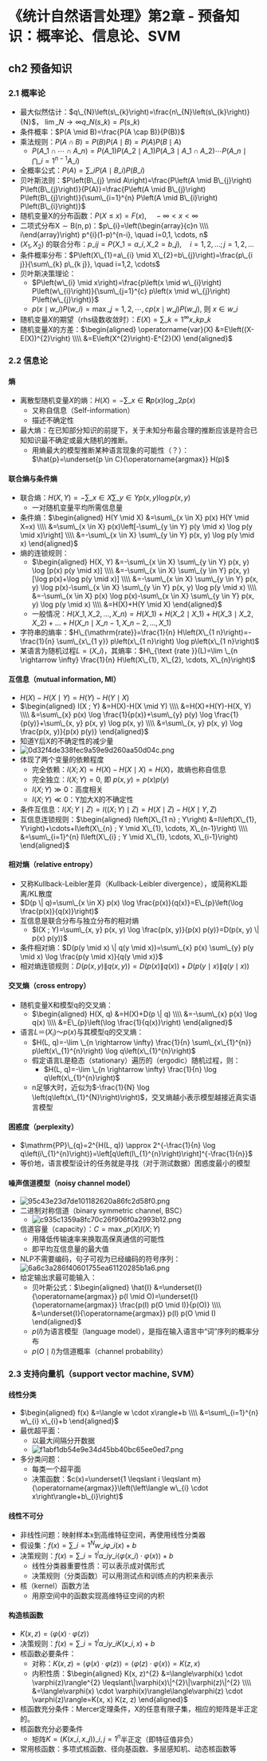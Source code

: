 # 《统计自然语言处理》第2章 - 预备知识：概率论、信息论、SVM


## ch2 预备知识
### 2.1 概率论
- 最大似然估计：$q\_{N}\left(s\_{k}\right)=\frac{n\_{N}\left(s\_{k}\right)}{N}$， $\lim \_{N \rightarrow \infty} q\_{N}\left(s\_{k}\right)=P\left(s\_{k}\right)$
- 条件概率：$P(A \mid B)=\frac{P(A \cap B)}{P(B)}$
- 乘法规则：$P(A \cap B)=P(B) P(A \mid B)=P(A) P(B \mid A)$
	- $P\left(A\_{1} \cap \cdots \cap A\_{n}\right)=P\left(A\_{1}\right) P\left(A\_{2} \mid A\_{1}\right) P\left(A\_{3} \mid A\_{1} \cap A\_{2}\right) \cdots P\left(A\_{n} \mid \bigcap\_{i=1}^{n-1} A\_{i}\right)$
- 全概率公式：$P(A)=\sum\_{i} P\left(A \mid B\_{i}\right) P\left(B\_{i}\right)$
- 贝叶斯法则：$P\left(B\_{j} \mid A\right)=\frac{P\left(A \mid B\_{j}\right) P\left(B\_{j}\right)}{P(A)}=\frac{P\left(A \mid B\_{j}\right) P\left(B\_{j}\right)}{\sum\_{i=1}^{n} P\left(A \mid B\_{i}\right) P\left(B\_{i}\right)}$
- 随机变量X的分布函数：$P(X \leqslant x)=F(x), \quad-\infty<x<\infty$
- 二项式分布$\mathrm{X} \sim \mathrm{B}(\mathrm{n}, \mathrm{p})$：$p\_{i}=\left(\begin{array}{c}n \\\\ i\end{array}\right) p^{i}(1-p)^{n-i}, \quad i=0,1, \cdots, n$
- $(X_1, X_2)$ 的联合分布：$p\_{ij}=P\left(X\_{1}=a\_{i}, X\_{2}=b\_{j}\right), \quad i=1,2, \ldots ; j=1,2, \ldots$
- 条件概率分布：$P\left(X\_{1}=a\_{i} \mid X\_{2}=b\_{j}\right)=\frac{p\_{i j}}{\sum\_{k} p\_{k j}}, \quad i=1,2, \cdots$
- 贝叶斯决策理论：
	- $P\left(w\_{i} \mid x\right)=\frac{p\left(x \mid w\_{i}\right) P\left(w\_{i}\right)}{\sum\_{j=1}^{c} p\left(x \mid w\_{j}\right) P\left(w\_{j}\right)}$
	- $p\left(x \mid w\_{i}\right) P\left(w\_{i}\right)=\max \_{j=1,2, \cdots, c} p\left(x \mid w\_{j}\right) P\left(w\_{j}\right),$ 则 $x \in w\_{i}$
- 随机变量$X$的期望（rhs级数收敛时）：$E(X)=\sum\_{k=1}^{\infty} x\_{k} p\_{k}$
- 随机变量$X$的方差：$\begin{aligned} \operatorname{var}(X) &=E\left((X-E(X))^{2}\right) \\\\ &=E\left(X^{2}\right)-E^{2}(X) \end{aligned}$

### 2.2 信息论
#### 熵
- 离散型随机变量$X$的熵：$H(X)=-\sum\_{x \in \mathbf{R}} p(x) \log \_{2} p(x)$
	- 又称自信息（Self-information）
	- 描述不确定性
- 最大熵：在已知部分知识的前提下，关于未知分布最合理的推断应该是符合已知知识最不确定或最大随机的推断。
	- 用熵最大的模型推断某种语言现象的可能性（？）：$\hat{p}=\underset{p \in C}{\operatorname{argmax}} H(p)$

#### 联合熵与条件熵
- 联合熵：$H(X, Y)=-\sum\_{x \in X} \sum\_{y \in Y} p(x, y) \log p(x, y)$
	- 一对随机变量平均所需信息量
- 条件熵：$\begin{aligned} H(Y \mid X) &=\sum\_{x \in X} p(x) H(Y \mid X=x) \\\\ &=\sum\_{x \in X} p(x)\left[-\sum\_{y \in Y} p(y \mid x) \log p(y \mid x)\right] \\\\ &=-\sum\_{x \in X} \sum\_{y \in Y} p(x, y) \log p(y \mid x) \end{aligned}$
- 熵的连锁规则：
	- $\begin{aligned} H(X, Y) &=-\sum\_{x \in X} \sum\_{y \in Y} p(x, y) \log [p(x) p(y \mid x)] \\\\ &=-\sum\_{x \in X} \sum\_{y \in Y} p(x, y)[\log p(x)+\log p(y \mid x)] \\\\ &=-\sum\_{x \in X} \sum\_{y \in Y} p(x, y) \log p(x)-\sum\_{x \in X} \sum\_{y \in Y} p(x, y) \log p(y \mid x) \\\\ &=-\sum\_{x \in X} p(x) \log p(x)-\sum\_{x \in X} \sum\_{y \in Y} p(x, y) \log p(y \mid x) \\\\ &=H(X)+H(Y \mid X) \end{aligned}$
	- 一般情况：$H\left(X\_{1}, X\_{2}, \ldots, X\_{n}\right)=H\left(X\_{1}\right)+H\left(X\_{2} \mid X\_{1}\right)+H\left(X\_{3} \mid X\_{2}, X\_{2}\right)+\ldots+H\left(X\_{n} \mid X\_{n-1}, X\_{n-2}, \ldots, X\_{1}\right)$
- 字符串的熵率：$H\_{\mathrm{rate}}=\frac{1}{n} H\left(X\_{1 n}\right)=-\frac{1}{n} \sum\_{x\_{1 y}} p\left(x\_{1 n}\right) \log p\left(x\_{1 n}\right)$
- 某语言为随机过程$L=\left(X\_{i}\right)$，其熵率：$H\_{\text {rate }}(L)=\lim \_{n \rightarrow \infty} \frac{1}{n} H\left(X\_{1}, X\_{2}, \cdots, X\_{n}\right)$

#### 互信息（mutual information, MI）
- $H(X)-H(X \mid Y)=H(Y)-H(Y \mid X)$
- $\begin{aligned} I(X ; Y) &=H(X)-H(X \mid Y) \\\\ &=H(X)+H(Y)-H(X, Y) \\\\ &=\sum\_{x} p(x) \log \frac{1}{p(x)}+\sum\_{y} p(y) \log \frac{1}{p(y)}+\sum\_{x, y} p(x, y) \log p(x, y) \\\\ &=\sum\_{x, y} p(x, y) \log \frac{p(x, y)}{p(x) p(y)} \end{aligned}$
- 知道Y后X的不确定性的减少量
- ![0d32f4de338fec9a59e9d260aa50d04c.png](../resources/b23d39e5236741c4b8e42713a392c495.png)
- 体现了两个变量的依赖程度
	- 完全依赖：$I(X ; X)=H(X)-H(X \mid X)=H(X)$，故熵也称自信息
	- 完全独立：$I(X ; Y)=0,$ 即 $p(x, y)=p(x) p(y)$ 
	- $I(X ; Y)\gg 0$：高度相关
	- $I(X ; Y)\ll 0$：Y加大X的不确定性
- 条件互信息：$I(X ; Y \mid Z)=I((X ; Y) \mid Z)=H(X \mid Z)-H(X \mid Y, Z)$
- 互信息连锁规则：$\begin{aligned} I\left(X\_{1 n} ; Y\right) &=I\left(X\_{1}, Y\right)+\cdots+I\left(X\_{n} ; Y \mid X\_{1}, \cdots, X\_{n-1}\right) \\\\ &=\sum\_{i=1}^{n} I\left(X\_{i} ; Y \mid X\_{1}, \cdots, X\_{i-1}\right) \end{aligned}$

#### 相对熵（relative entropy）
- 又称Kullback-Leibler差异（Kullback-Leibler divergence），或简称KL距离/KL散度
- $D(p \| q)=\sum\_{x \in X} p(x) \log \frac{p(x)}{q(x)}=E\_{p}\left(\log \frac{p(x)}{q(x)}\right)$
- 互信息是联合分布与独立分布的相对熵
	- $I(X ; Y)=\sum\_{x, y} p(x, y) \log \frac{p(x, y)}{p(x) p(y)}=D(p(x, y) \| p(x) p(y))$
- 条件相对熵：$D(p(y \mid x) \| q(y \mid x))=\sum\_{x} p(x) \sum\_{y} p(y \mid x) \log \frac{p(y \mid x)}{q(y \mid x)}$
- 相对熵连锁规则：$D(p(x, y) \| q(x, y))=D(p(x) \| q(x))+D(p(y \mid x) \| q(y \mid x))$
 
#### 交叉熵（cross entropy）
- 随机变量X和模型q的交叉熵：
	- $\begin{aligned} H(X, q) &=H(X)+D(p \| q) \\\\ &=-\sum\_{x} p(x) \log q(x) \\\\ &=E\_{p}\left(\log \frac{1}{q(x)}\right) \end{aligned}$
- 语言$L＝(X_i)～p(x)$与其模型q的交叉熵：
	- $H(L, q)=-\lim \_{n \rightarrow \infty} \frac{1}{n} \sum\_{x\_{1}^{n}} p\left(x\_{1}^{n}\right) \log q\left(x\_{1}^{n}\right)$
	- 假定语言L是稳态（stationary）遍历的（ergodic）随机过程，则：
		- $H(L, q)=-\lim \_{n \rightarrow \infty} \frac{1}{n} \log q\left(x\_{1}^{n}\right)$
	- n足够大时，近似为$-\frac{1}{N} \log \left(q\left(x\_{1}^{N}\right)\right)$，交叉熵越小表示模型越接近真实语言模型

#### 困惑度（perplexity）
- $\mathrm{PP}\_{q}=2^{H(L, q)} \approx 2^{-\frac{1}{n} \log q\left(i\_{1}^{n}\right)}=\left[q\left(l\_{1}^{n}\right)\right]^{-\frac{1}{n}}$
- 等价地，语言模型设计的任务就是寻找（对于测试数据）困惑度最小的模型

#### 噪声信道模型（noisy channel model）
- ![95c43e23d7de101182620a86fc2d58f0.png](../resources/539c0fc798e94c4eab8da80dab7aec84.png)
- 二进制对称信道（binary symmetric channel, BSC）
	- ![c935c1359a8fc70c26f906f0a2993b12.png](../resources/31e1aed18cec4e97a983011266c32831.png)
- 信道容量（capacity）：$C=\max \_{p(X)} I(X ; Y)$
	- 用降低传输速率来换取高保真通信的可能性
	- 即平均互信息量的最大值
- NLP不需要编码，句子可视为已经编码的符号序列：![6a6c3a286f40601755ea61120285b1a6.png](../resources/ce281f6e4099463eac2f6c8f3727ea5b.png)
- 给定输出求最可能输入：
	- 贝叶斯公式：$\begin{aligned} \hat{I} &=\underset{I}{\operatorname{argmax}} p(I \mid O)=\underset{I}{\operatorname{argmax}} \frac{p(I) p(O \mid I)}{p(O)} \\\\ &=\underset{I}{\operatorname{argmax}} p(I) p(O \mid I) \end{aligned}$
	- $p(I)$为语言模型（language model），是指在输入语言中“词”序列的概率分布
	- $p(O \mid I)$为信道概率（channel probability）


### 2.3 支持向量机（support vector machine, SVM）
#### 线性分类
- $\begin{aligned} f(x) &=\langle w \cdot x\rangle+b \\\\ &=\sum\_{i=1}^{n} w\_{i} x\_{i}+b \end{aligned}$
- 最优超平面：
	- 以最大间隔分开数据
	- ![f1abf1db54e9e34d45bb40bc65ee0ed7.png](../resources/6c9ed09b16624e20a1a203811f4198c8.png)
- 多分类问题：
	- 每类一个超平面
	- 决策函数：$c(x)=\underset{1 \leqslant i \leqslant m}{\operatorname{argmax}}\left(\left\langle w\_{i} \cdot x\right\rangle+b\_{i}\right)$

#### 线性不可分
- 非线性问题：映射样本x到高维特征空间，再使用线性分类器
- 假设集：$f(x)=\sum\_{i=1}^{N} w\_{i} \varphi\_{i}(x)+b$
- 决策规则：$f(x)=\sum\_{i=1}^{l} \alpha\_{i} y\_{i}\left\langle\varphi\left(x\_{i}\right) \cdot \varphi(x)\right\rangle+b$
	- 线性分类器重要性质：可以表示成对偶形式
	- 决策规则（分类函数）可以用测试点和训练点的内积来表示
- 核（kernel）函数方法
	- 用原空间中的函数实现高维特征空间的内积

#### 构造核函数
- $K(x, z)=\langle\varphi(x) \cdot \varphi(z)\rangle$
- 决策规则：$f(x)=\sum\_{i=1}^{l} \alpha\_{i} y\_{i} K\left(x\_{i}, x\right)+b$
- 核函数必要条件：
	- 对称：$K(x, z)=\langle\varphi(x) \cdot \varphi(z)\rangle=\langle\varphi(z) \cdot \varphi(x)\rangle=K(z, x)$
	- 内积性质：$\begin{aligned} K(x, z)^{2} &=\langle\varphi(x) \cdot \varphi(z)\rangle^{2} \leqslant\|\varphi(x)\|^{2}\|\varphi(z)\|^{2} \\\\ &=\langle\varphi(x) \cdot \varphi(x)\rangle\langle\varphi(z) \cdot \varphi(z)\rangle=K(x, x) K(z, z) \end{aligned}$
- 核函数充分条件：Mercer定理条件，X的任意有限子集，相应的矩阵是半正定的。
- 核函数充分必要条件
	- 矩阵$K=\left(K\left(x\_{i}, x\_{j}\right)\right)\_{i, j=1}^{n}$半正定（即特征值非负）
- 常用核函数：多项式核函数、径向基函数、多层感知机、动态核函数等
